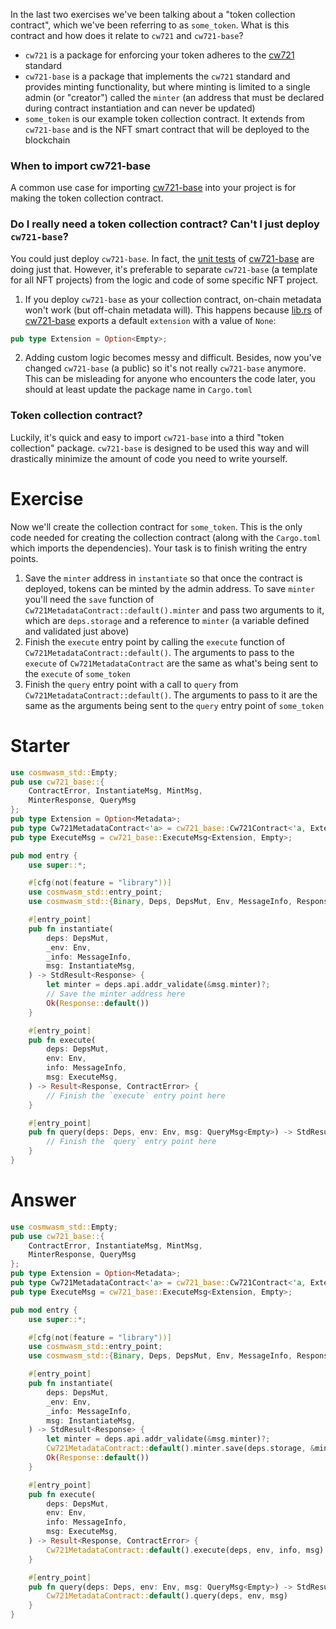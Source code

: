 <!---
Course: 2 
Lesson: 1
Exercise: 5

Title: When to use `cw721-base`

Storyline placeholder:
>
-->

In the last two exercises we've been talking about a "token collection contract", which we've been referring to as `some_token`. What is this contract and how does it relate to `cw721` and `cw721-base`?

- `cw721` is a package for enforcing your token adheres to the [cw721](https://github.com/CosmWasm/cw-nfts/blob/main/packages/cw721/README.md) standard
- `cw721-base` is a package that implements the `cw721` standard and provides minting functionality, but where minting is limited to a single admin (or "creator") called the `minter` (an address that must be declared during contract instantiation and can never be updated)
- `some_token` is our example token collection contract. It extends from `cw721-base` and is the NFT smart contract that will be deployed to the blockchain

### When to import cw721-base

A common use case for importing [cw721-base](https://crates.io/crates/cw721-base) into your project is for making the token collection contract.

### Do I really need a token collection contract? Can't I just deploy `cw721-base`?

You could just deploy `cw721-base`. In fact, the [unit tests](https://github.com/CosmWasm/cw-nfts/blob/main/contracts/cw721-base/src/contract_tests.rs) of [cw721-base](https://github.com/CosmWasm/cw-nfts/blob/main/contracts/cw721-base/) are doing just that. However, it's preferable to separate `cw721-base` (a template for all NFT projects) from the logic and code of some specific NFT project.

1. If you deploy `cw721-base` as your collection contract, on-chain metadata won't work (but off-chain metadata will). This happens because [lib.rs](https://github.com/CosmWasm/cw-nfts/blob/main/contracts/cw721-base/src/lib.rs#L14-L15) of [cw721-base](https://github.com/CosmWasm/cw-nfts/blob/main/contracts/cw721-base/) exports a default `extension` with a value of `None`:

```rs
pub type Extension = Option<Empty>;
```

2. Adding custom logic becomes messy and difficult. Besides, now you've changed `cw721-base` (a public) so it's not really `cw721-base` anymore. This can be misleading for anyone who encounters the code later, you should at least update the package name in `Cargo.toml`

### Token collection contract?

Luckily, it's quick and easy to import `cw721-base` into a third "token collection" package. `cw721-base` is designed to be used this way and will drastically minimize the amount of code you need to write yourself.

# Exercise

Now we'll create the collection contract for `some_token`. This is the only code needed for creating the collection contract (along with the `Cargo.toml` which imports the dependencies). Your task is to finish writing the entry points.

1. Save the `minter` address in `instantiate` so that once the contract is deployed, tokens can be minted by the admin address. To save `minter` you'll need the `save` function of `Cw721MetadataContract::default().minter` and pass two arguments to it, which are `deps.storage` and a reference to `minter` (a variable defined and validated just above)
2. Finish the `execute` entry point by calling the `execute` function of `Cw721MetadataContract::default()`. The arguments to pass to the `execute` of `Cw721MetadataContract` are the same as what's being sent to the `execute` of `some_token`
3. Finish the `query` entry point with a call to `query` from `Cw721MetadataContract::default()`. The arguments to pass to it are the same as the arguments being sent to the `query` entry point of `some_token`

# Starter

```rs
use cosmwasm_std::Empty;
pub use cw721_base::{
    ContractError, InstantiateMsg, MintMsg, 
    MinterResponse, QueryMsg
};
pub type Extension = Option<Metadata>;
pub type Cw721MetadataContract<'a> = cw721_base::Cw721Contract<'a, Extension, Empty, Empty, Empty>;
pub type ExecuteMsg = cw721_base::ExecuteMsg<Extension, Empty>;

pub mod entry {
    use super::*;

    #[cfg(not(feature = "library"))]
    use cosmwasm_std::entry_point;
    use cosmwasm_std::{Binary, Deps, DepsMut, Env, MessageInfo, Response, StdResult};

    #[entry_point]
    pub fn instantiate(
        deps: DepsMut,
        _env: Env,
        _info: MessageInfo,
        msg: InstantiateMsg,
    ) -> StdResult<Response> {
        let minter = deps.api.addr_validate(&msg.minter)?;
        // Save the minter address here
        Ok(Response::default())
    }

    #[entry_point]
    pub fn execute(
        deps: DepsMut,
        env: Env,
        info: MessageInfo,
        msg: ExecuteMsg,
    ) -> Result<Response, ContractError> {
        // Finish the `execute` entry point here
    }

    #[entry_point]
    pub fn query(deps: Deps, env: Env, msg: QueryMsg<Empty>) -> StdResult<Binary> {
        // Finish the `query` entry point here
    }
}
```

# Answer

```rs
use cosmwasm_std::Empty;
pub use cw721_base::{
    ContractError, InstantiateMsg, MintMsg, 
    MinterResponse, QueryMsg
};
pub type Extension = Option<Metadata>;
pub type Cw721MetadataContract<'a> = cw721_base::Cw721Contract<'a, Extension, Empty, Empty, Empty>;
pub type ExecuteMsg = cw721_base::ExecuteMsg<Extension, Empty>;

pub mod entry {
    use super::*;

    #[cfg(not(feature = "library"))]
    use cosmwasm_std::entry_point;
    use cosmwasm_std::{Binary, Deps, DepsMut, Env, MessageInfo, Response, StdResult};

    #[entry_point]
    pub fn instantiate(
        deps: DepsMut,
        _env: Env,
        _info: MessageInfo,
        msg: InstantiateMsg,
    ) -> StdResult<Response> {
        let minter = deps.api.addr_validate(&msg.minter)?;
        Cw721MetadataContract::default().minter.save(deps.storage, &minter)?;
        Ok(Response::default())
    }

    #[entry_point]
    pub fn execute(
        deps: DepsMut,
        env: Env,
        info: MessageInfo,
        msg: ExecuteMsg,
    ) -> Result<Response, ContractError> {
        Cw721MetadataContract::default().execute(deps, env, info, msg)
    }

    #[entry_point]
    pub fn query(deps: Deps, env: Env, msg: QueryMsg<Empty>) -> StdResult<Binary> {
        Cw721MetadataContract::default().query(deps, env, msg)
    }
}
```